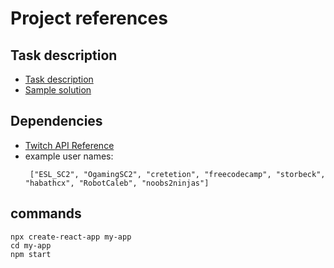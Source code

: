 # Project references

## Task description

- [Task description](https://www.freecodecamp.org/learn/coding-interview-prep/take-home-projects/use-the-twitch-json-api)
- [Sample solution](https://codepen.io/freeCodeCamp/full/Myvqmo/)

## Dependencies

- [Twitch API Reference](https://twitch-proxy.freecodecamp.rocks/)
- example user names:
  ```
   ["ESL_SC2", "OgamingSC2", "cretetion", "freecodecamp", "storbeck", "habathcx", "RobotCaleb", "noobs2ninjas"]
  ```

## commands

```
npx create-react-app my-app
cd my-app
npm start
```
